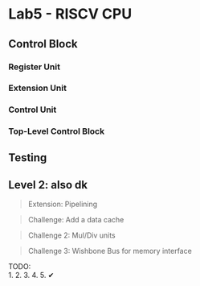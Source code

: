 # Lab5 - RISCV CPU
## Control Block

### Register Unit

### Extension Unit

### Control Unit

### Top-Level Control Block

## Testing

## Level 2: also dk


> Extension: Pipelining

> Challenge: Add a data cache

> Challenge 2: Mul/Div units

> Challenge 3: Wishbone Bus for memory interface

TODO:\
1. 
2. 
3. 
4. 
5. 
✔
